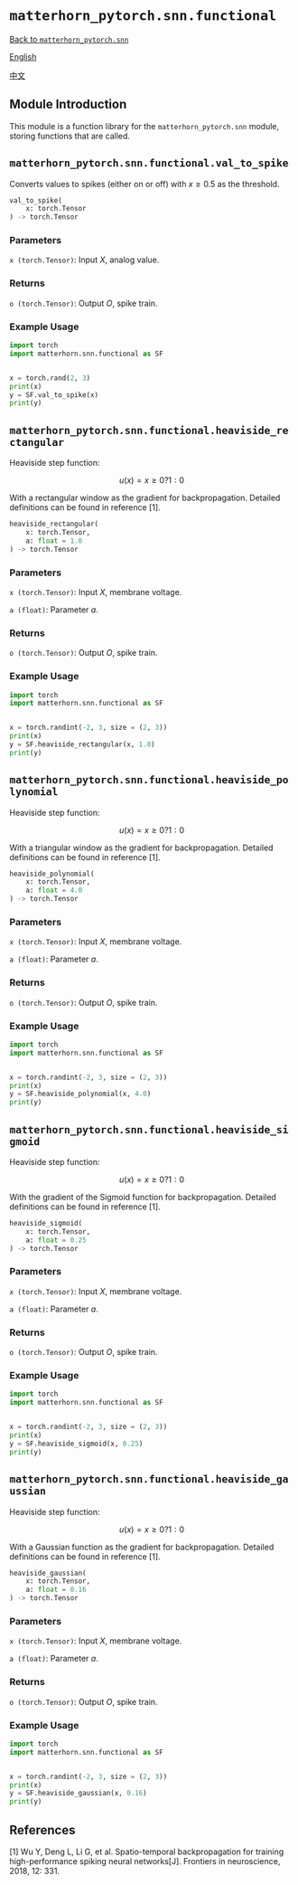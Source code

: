 # `matterhorn_pytorch.snn.functional`

[Back to `matterhorn_pytorch.snn`](./README.md)

[English](../../en_us/snn/1_functional.md)

[中文](../../zh_cn/snn/1_functional.md)

## Module Introduction

This module is a function library for the `matterhorn_pytorch.snn` module, storing functions that are called.

## `matterhorn_pytorch.snn.functional.val_to_spike`

Converts values to spikes (either on or off) with $x \ge 0.5$ as the threshold.

```python
val_to_spike(
    x: torch.Tensor
) -> torch.Tensor
```

### Parameters

`x (torch.Tensor)`: Input $X$, analog value.

### Returns

`o (torch.Tensor)`: Output $O$, spike train.

### Example Usage

```python
import torch
import matterhorn.snn.functional as SF


x = torch.rand(2, 3)
print(x)
y = SF.val_to_spike(x)
print(y)
```

## `matterhorn_pytorch.snn.functional.heaviside_rectangular`

Heaviside step function:

$$u(x)=x \ge 0 ? 1 : 0$$

With a rectangular window as the gradient for backpropagation. Detailed definitions can be found in reference [1].

```python
heaviside_rectangular(
    x: torch.Tensor,
    a: float = 1.0
) -> torch.Tensor
```

### Parameters

`x (torch.Tensor)`: Input $X$, membrane voltage.

`a (float)`: Parameter $a$.

### Returns

`o (torch.Tensor)`: Output $O$, spike train.

### Example Usage

```python
import torch
import matterhorn.snn.functional as SF


x = torch.randint(-2, 3, size = (2, 3))
print(x)
y = SF.heaviside_rectangular(x, 1.0)
print(y)
```

## `matterhorn_pytorch.snn.functional.heaviside_polynomial`

Heaviside step function:

$$u(x)=x \ge 0 ? 1 : 0$$

With a triangular window as the gradient for backpropagation. Detailed definitions can be found in reference [1].

```python
heaviside_polynomial(
    x: torch.Tensor,
    a: float = 4.0
) -> torch.Tensor
```

### Parameters

`x (torch.Tensor)`: Input $X$, membrane voltage.

`a (float)`: Parameter $a$.

### Returns

`o (torch.Tensor)`: Output $O$, spike train.

### Example Usage

```python
import torch
import matterhorn.snn.functional as SF


x = torch.randint(-2, 3, size = (2, 3))
print(x)
y = SF.heaviside_polynomial(x, 4.0)
print(y)
```

## `matterhorn_pytorch.snn.functional.heaviside_sigmoid`

Heaviside step function:

$$u(x)=x \ge 0 ? 1 : 0$$

With the gradient of the Sigmoid function for backpropagation. Detailed definitions can be found in reference [1].

```python
heaviside_sigmoid(
    x: torch.Tensor,
    a: float = 0.25
) -> torch.Tensor
```

### Parameters

`x (torch.Tensor)`: Input $X$, membrane voltage.

`a (float)`: Parameter $a$.

### Returns

`o (torch.Tensor)`: Output $O$, spike train.

### Example Usage

```python
import torch
import matterhorn.snn.functional as SF


x = torch.randint(-2, 3, size = (2, 3))
print(x)
y = SF.heaviside_sigmoid(x, 0.25)
print(y)
```

## `matterhorn_pytorch.snn.functional.heaviside_gaussian`

Heaviside step function:

$$u(x)=x \ge 0 ? 1 : 0$$

With a Gaussian function as the gradient for backpropagation. Detailed definitions can be found in reference [1].

```python
heaviside_gaussian(
    x: torch.Tensor,
    a: float = 0.16
) -> torch.Tensor
```

### Parameters

`x (torch.Tensor)`: Input $X$, membrane voltage.

`a (float)`: Parameter $a$.

### Returns

`o (torch.Tensor)`: Output $O$, spike train.

### Example Usage

```python
import torch
import matterhorn.snn.functional as SF


x = torch.randint(-2, 3, size = (2, 3))
print(x)
y = SF.heaviside_gaussian(x, 0.16)
print(y)
```

## References

[1] Wu Y, Deng L, Li G, et al. Spatio-temporal backpropagation for training high-performance spiking neural networks[J]. Frontiers in neuroscience, 2018, 12: 331.